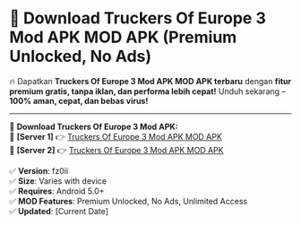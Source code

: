 # 🚀 Download Truckers Of Europe 3 Mod APK MOD APK (Premium Unlocked, No Ads)  

🔥 Dapatkan **Truckers Of Europe 3 Mod APK MOD APK terbaru** dengan **fitur premium gratis, tanpa iklan, dan performa lebih cepat!** Unduh sekarang – **100% aman, cepat, dan bebas virus!**  

---


🔽 **Download Truckers Of Europe 3 Mod APK:**  
🔹 **[Server 1]** 👉 [Truckers Of Europe 3 Mod APK MOD APK](https://apkcomod.com?title=Truckers_Of_Europe_3_Mod_APK)  
🔹 **[Server 2]** 👉 [Truckers Of Europe 3 Mod APK MOD APK](https://apkcomod.com?title=Truckers_Of_Europe_3_Mod_APK)  


✅ **Version**: fz0ii  
✅ **Size**: Varies with device  
✅ **Requires**: Android 5.0+  
✅ **MOD Features**: Premium Unlocked, No Ads, Unlimited Access  
✅ **Updated**: [Current Date]  